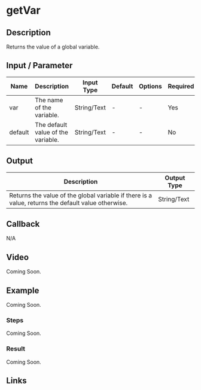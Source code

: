 # getVar

## Description

Returns the value of a global variable.

## Input / Parameter

| Name | Description | Input Type | Default | Options | Required |
| ------ | ------ | ------ | ------ | ------ | ------ |
| var | The name of the variable. | String/Text | - | - | Yes |
| default | The default value of the variable. | String/Text | - | - | No |

## Output

| Description | Output Type |
| ------ | ------ |
| Returns the value of the global variable if there is a value, returns the default value otherwise. | String/Text |

## Callback

N/A

## Video

Coming Soon.

<!-- Format: [![Video]({image-path}?raw=true)]({url-link}) -->

## Example

Coming Soon.

<!-- Share a scenario, like a user requirements. -->

### Steps

Coming Soon.

<!-- Show the steps and share some screenshots.

1. .....

Format: ![]({image-path}?raw=true) -->

### Result

Coming Soon.

<!-- Explain the output.

Format: ![]({image-path}?raw=true) -->

## Links